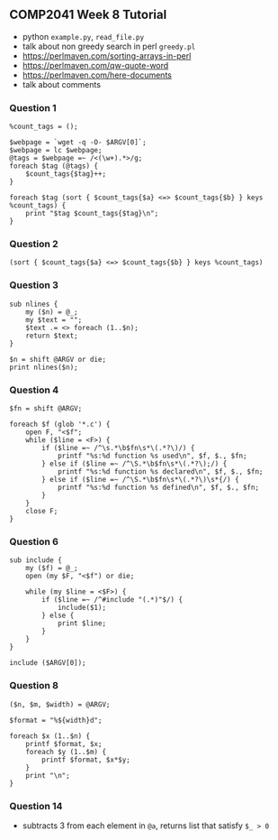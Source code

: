 ## COMP2041 Week 8 Tutorial

- python `example.py`, `read_file.py`
- talk about non greedy search in perl `greedy.pl`
- https://perlmaven.com/sorting-arrays-in-perl
- https://perlmaven.com/qw-quote-word
- https://perlmaven.com/here-documents
- talk about comments

### Question 1

```
%count_tags = ();

$webpage = `wget -q -O- $ARGV[0]`;
$webpage = lc $webpage;
@tags = $webpage =~ /<(\w+).*>/g;
foreach $tag (@tags) {
    $count_tags{$tag}++;
}

foreach $tag (sort { $count_tags{$a} <=> $count_tags{$b} } keys %count_tags) {
    print "$tag $count_tags{$tag}\n";
}
```


### Question 2

```
(sort { $count_tags{$a} <=> $count_tags{$b} } keys %count_tags)
```

### Question 3

```
sub nlines {
    my ($n) = @_;
    my $text = "";
    $text .= <> foreach (1..$n);
    return $text;
}

$n = shift @ARGV or die;
print nlines($n);
```

### Question 4

```
$fn = shift @ARGV;

foreach $f (glob '*.c') {
	open F, "<$f";
	while ($line = <F>) {
		if ($line =~ /^\s.*\b$fn\s*\(.*?\)/) {
			printf "%s:%d function %s used\n", $f, $., $fn;
		} else if ($line =~ /^\S.*\b$fn\s*\(.*?\);/) {
			printf "%s:%d function %s declared\n", $f, $., $fn;
		} else if ($line =~ /^\S.*\b$fn\s*\(.*?\)\s*{/) {
			printf "%s:%d function %s defined\n", $f, $., $fn;
		}
	}
	close F;
}

```

### Question 6

```
sub include {
	my ($f) = @_;
    open (my $F, "<$f") or die;

	while (my $line = <$F>) {
		if ($line =~ /^#include "(.*)"$/) {
			include($1);
		} else {
			print $line;
		}
	}
}

include ($ARGV[0]);
```

### Question 8

```
($n, $m, $width) = @ARGV;

$format = "%${width}d";

foreach $x (1..$n) {
    printf $format, $x;
    foreach $y (1..$m) {
        printf $format, $x*$y;
    }
    print "\n";
}
```

### Question 14

- subtracts 3 from each element in `@a`, returns list that satisfy `$_ > 0`
